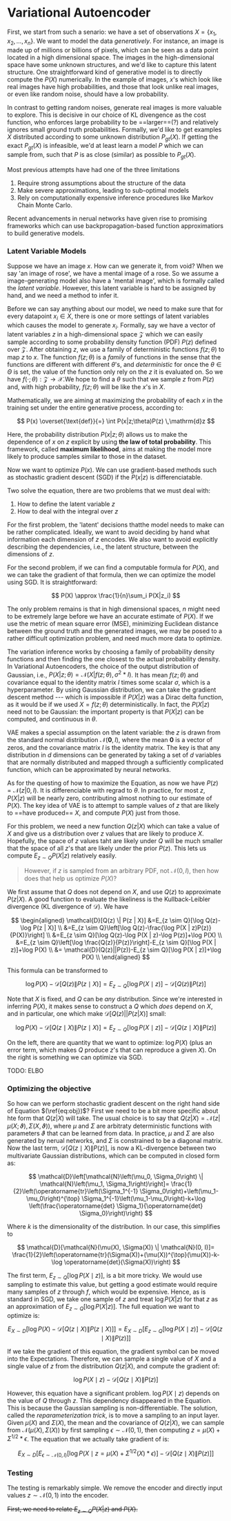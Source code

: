 # Variational Autoencoder

First, we start from such a senario: we have a set of observations $X = \{x_1, x_2, \ldots, x_n\}$. We want to model the data _generatively_. For instance, an image is made up of millions or billions of pixels, which can be seen as a data point located in a high dimensional space. The images in the high-dimensional space have some unknown structures, and we'd like to capture this latent structure. One straightforward kind of generative model is to directly compute the $P(X)$ numerically. In the example of images, $x$'s which look like real images have high probabilities, and those that look unlike real images, or even like random noise, should have a low probability.

In contrast to getting random noises, generate real images is more valuable to explore. This is decisive in our choice of KL divengence as the cost function, who enforces large probability to be ==larger==(?) and relatively ignores small ground truth probabilities. Formally, we'd like to get examples $X$ distributed according to some unknown distribution $P_{gt}(X)$. If getting the exact $P_{gt}(X)$ is infeasible, we'd at least learn a model $P$ which we can sample from, such that $P$ is as close (similar) as possible to $P_{gt}(X)$.

Most previous attempts have had one of the three limitations

1. Require strong assumptions about the structure of the data
2. Make severe approximations, leading to sub-optimal models
3. Rely on computationally expensive inference procedures like Markov Chain Monte Carlo.

Recent advancements in nerual networks have given rise to promising frameworks which can use backpropagation-based function approximatiors to build generative models.

### Latent Variable Models

Suppose we have an image $x$. How can we generate it, from void? When we say 'an image of rose', we have a mental image of a rose. So we assume a image-generating model also have a 'mental image', which is formally called the _latent variable_. However, this latent variable is hard to be assigned by hand, and we need a method to infer it.

Before we can say anything about our model, we need to make sure that for every datapoint $x_i \in X$, there is one or more settings of latent variables which causes the model to generate $x_i$. Formally, say we have a vector of latent variables $z$ in a high-dimensional space $\mathcal{Z}$ which we can easily sample according to some probability density function (PDF) $P(z)$ defined over $\mathcal{Z}$. After obtaining $z$, we use a family of deterministic functions $f(z; \theta)$ to map $z$ to $x$. The function $f(z; \theta)$ is a _family_ of functions in the sense that the functions are different with different $\theta$'s, and _deterministic_ for once the $\theta \in \Theta$ is set, the value of the function only rely on the $z$ it is evaluated on. So we have $f(\cdot; \theta): \mathcal{Z} \to \mathcal{X}$.We hope to find a $\theta$ such that we sample $z$ from $P(z)$ and, with high probability, $f(z; \theta)$ will be like the $x$'s in $X$.

Mathematically, we are aiming at maximizing the probability of each $x$ in the training set under the entire generative process, according to:

$$
P(x) \overset{\text{def}}{=} \int P(x|z;\theta)P(z) \,\mathrm{d}z
$$

Here, the probability distribution $P(x|z; \theta)$ allows us to make the dependence of $x$ on $z$ explicit by using **the law of total probability**. This framework, called **maximum likelihood**, aims at making the model more likely to produce samples similar to those in the dataset.

Now we want to optimize $P(x)$. We can use gradient-based methods such as stochastic gradient descent (SGD) if the $P(x|z)$ is differenciatable.

Two solve the equation, there are two problems that we must deal with:

1. How to define the latent variable $z$
2. How to deal with the integral over $z$

For the first problem, the 'latent' decisions thatthe model needs to make can be rather complicated. Ideally, we want to avoid deciding by hand what information each dimension of $z$ encodes. We also want to avoid explicitly describing the dependencies, i.e., the latent structure, between the dimensions of $z$.

For the second problem, if we can find a computable formula for $P(X)$, and we can take the gradient of that formula, then we can optimize the model using SGD. It is straightforward:

$$
P(X) \approx \frac{1}{n}\sum_i P(X|z_i)
$$

The only problem remains is that in high dimensional spaces, $n$ might need to be extremely large before we have an accurate estimate of $P(X)$. If we use the metric of mean square error (MSE), minimizing Euclidean distance between the ground truth and the generated images, we may be posed to a rather difficult optimization problem, and need much more data to optimize.

The variation inference works by choosing a family of probability density functions and then finding the one closest to the actual probability density. In Variational Autoencoders, the choice of the output distribution of Gaussian, i.e., $P(X | z ; \theta)=\mathcal{N}\left(X | f(z ; \theta), \sigma^2 * I\right)$. It has mean $f(z;\theta)$ and covariance equal to the identity matrix $I$ times some scalar $\sigma$, which is a hyperparameter. By using Gaussian distribution, we can take the gradient descent method --- which is impossible if $P(X|z)$ was a Dirac delta function, as it would be if we used $X = f(z; \theta)$ deterministically. In fact, the $P(X|z)$ need not to be Gaussian: the important property is that $P(X|z)$ can be computed, and continuous in $\theta$.

VAE makes a special assumption on the latent variable: the $z$ is drawn from the standard normal distribution $\mathcal{N}(\mathbf{0}, I)$, where the mean $\mathbf{0}$ is a vector of zeros, and the covariance matrix $I$ is the identity matrix. The key is that any distribution in $d$ dimensions can be generated by taking a set of $d$ variables that are normally distributed and mapped through a sufficiently complicated function, which can be approximated by neural networks.

As for the questing of how to maximize the Equation, as now we have $P(z)=\mathcal{N}(z|0, I)$. It is differenciable with regrad to $\theta$. In practice, for most $z$, $P(X|z)$ will be nearly zero, contributing almost nothing to our estimate of $P(X)$. The key idea of VAE is to attempt to sample values of $z$ that are likely to ==have produced== $X$, and compute $P(X)$ just from those.

For this problem, we need a new function $Q(z|X)$ which can take a value of $X$ and give us a distribution over $z$ values that are likely to produce $X$. Hopefully, the space of $z$ values taht are likely under $Q$ will be much smaller that the space of all $z$'s that are likely under the prior $P(z)$. This lets us compute $E_{z\sim Q}P(X|z)$ relatively easily.

> However, if $z$ is sampled from an arbitrary PDF, not $\mathcal{N}(0, I)$, then how does that help us optimize $P(X)$?

We first assume that $Q$ does not depend on $X$, and use $Q(z)$ to approximate $P(z|X)$. A good function to evaluate the likeliness is the Kullback-Leibler divergence (KL divergence of $\mathcal{D}$). We have

$$
\begin{aligned}
\mathcal{D}[Q(z) \| P(z | X)] &=E_{z \sim Q}[\log Q(z)-\log P(z | X)] \\
&=E_{z \sim Q}\left[\log Q(z)-\frac{\log P(X | z)P(z)}{P(X)}\right] \\
&=E_{z \sim Q}[\log Q(z)-\log P(X | z)-\log P(z)]+\log P(X) \\
&=E_{z \sim Q}\left[\log \frac{Q(z)}{P(z)}\right]-E_{z \sim Q}[\log P(X | z)]+\log P(X) \\
&= \mathcal{D}(Q(z)||P(z))-E_{z \sim Q}[\log P(X | z)]+\log P(X) \\
\end{aligned}
$$

This formula can be transformed to

$$
\log P(X)-\mathcal{D}[Q(z) \| P(z \mid X)]=E_{z \sim Q}[\log P(X \mid z)]-\mathcal{D}[Q(z) \| P(z)]
$$

Note that $X$ is fixed, and $Q$ can be _any_ distribution. Since we're interested in inferring $P(X)$, it makes sense to construct a $Q$ which _does_ depend on $X$, and in particular, one which make $\mathcal{D}[Q(z)||P(z|X)]$ small:

$$
\log P(X)-\mathcal{D}[Q(z \mid X) \| P(z \mid X)]=E_{z \sim Q}[\log P(X \mid z)]-\mathcal{D}[Q(z \mid X) \| P(z)]
\label{eq:obj}
$$

On the left, there are quantity that we want to optimize: $\log P(X)$ (plus an error term, which makes $Q$ produce $z$'s that can reproduce a given $X$). On the right is something we can optimize via SGD.

TODO: ELBO

### Optimizing the objective

So how can we perform stochastic gradient descent on the right hand side of Equation $(\ref{eq:obj})$? First we need to be a bit more specific about hte form that $Q(z|X)$ will take. The usual choice is to say that $Q(z|X) = \mathcal{N}(z|\mu(X;\vartheta), \Sigma(X, \vartheta))$, where $\mu$ and $\Sigma$ are arbitraty deterministic functions with parameters $\vartheta$ that can be learned from data. In practice, $\mu$ and $\Sigma$ are also generated by nerual networks, and $\Sigma$ is constrained to be a diagonal matrix. Now the last term, $\mathcal{D}[Q(z \mid X) \| P(z)]$, is now a KL-divergence between two multivariate Gaussian distributions, which can be computed in closed form as:

$$
\mathcal{D}\left[\mathcal{N}\left(\mu_0, \Sigma_0\right) \| \mathcal{N}\left(\mu_1, \Sigma_1\right)\right]= \frac{1}{2}\left(\operatorname{tr}\left(\Sigma_1^{-1} \Sigma_0\right)+\left(\mu_1-\mu_0\right)^{\top} \Sigma_1^{-1}\left(\mu_1-\mu_0\right)-k+\log \left(\frac{\operatorname{det} \Sigma_1}{\operatorname{det} \Sigma_0}\right)\right)
$$

Where $k$ is the dimensionality of the distribution. In our case, this simplifies to

$$
\mathcal{D}[\mathcal{N}(\mu(X), \Sigma(X)) \| \mathcal{N}(0, I)]=
\frac{1}{2}\left(\operatorname{tr}(\Sigma(X))+(\mu(X))^{\top}(\mu(X))-k-\log \operatorname{det}(\Sigma(X))\right)
$$

The first term, $E_{z \sim Q}[\log P(X \mid z)]$, is a bit more tricky. We would use sampling to estimate this value, but getting a good estimate would require many samples of $z$ through $f$, which would be expensive. Hence, as is standard in SGD, we take one sample of $z$ and treat $\log P(X|z)$ for that $z$ as an approximation of $E_{z\sim Q}[\log P(X|z)]$. The full equation we want to optimize is:

$$
E_{X \sim D}[\log P(X)-\mathcal{D}[Q(z \mid X) \| P(z \mid X)]]=E_{X \sim D}\left[E_{z \sim Q}[\log P(X \mid z)]-\mathcal{D}[Q(z \mid X) \| P(z)]\right]
$$

If we take the gradient of this equation, the gradient symbol can be moved into the Expectations. Therefore, we can sample a single value of $X$ and a single value of $z$ from the distribution $Q(z|X)$, and compute the gradient of:

$$
\log P(X \mid z)-\mathcal{D}[Q(z \mid X) \| P(z)]
$$

However, this equation have a significant problem. $\log P(X \mid z)$ depends on the value of $Q$ through $z$. This dependency disappeared in the Equation. This is because the Gaussian sampling is non-differentiable. The solution, called the _reparameterization trick_, is to move a sampling to an input layer. Given $\mu(X)$ and $\Sigma(X)$, the mean and the covariance of $Q(z|X)$, we can sample from $\mathcal{N}(\mu(X), \Sigma(X))$ by first sampling $\epsilon \sim \mathcal{N}(0, 1)$, then computing $z = \mu(X) + \Sigma^{1/2}*\epsilon$. The equation that we actually take gradient of is:

$$
E_{X \sim D}\left[E_{\epsilon \sim \mathcal{N}(0, I)}\left[\log P\left(X \mid z=\mu(X)+\Sigma^{1 / 2}(X) * \epsilon\right)\right]-\mathcal{D}[Q(z \mid X) \| P(z)]\right]
$$

### Testing

The testing is remarkably simple. We remove the encoder and directly input values $z \sim \mathcal{N}(0, 1)$ into the encoder.

~~First, we need to relate $E_{z\sim Q}P(X|z)$ and $P(X)$.~~
